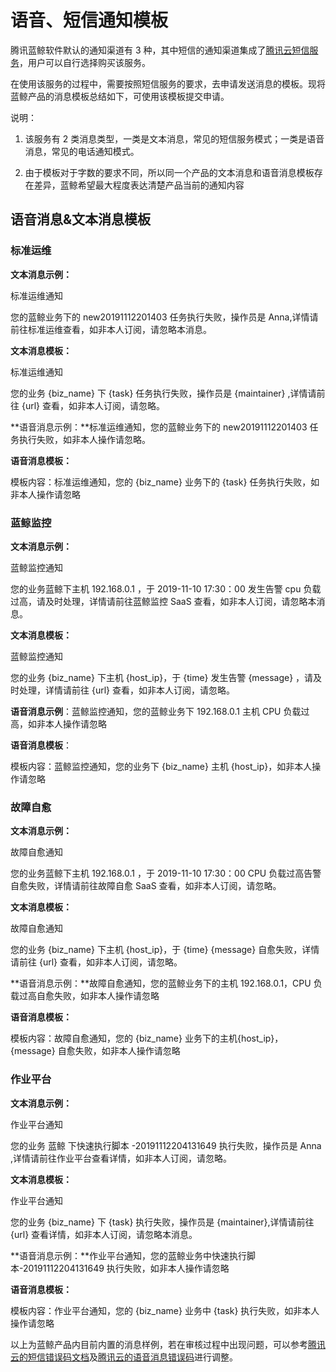  # 语音、短信通知模板

腾讯蓝鲸软件默认的通知渠道有 3 种，其中短信的通知渠道集成了[腾讯云短信服务](https://cloud.tencent.com/product/sms)，用户可以自行选择购买该服务。

在使用该服务的过程中，需要按照短信服务的要求，去申请发送消息的模板。现将蓝鲸产品的消息模板总结如下，可使用该模板提交申请。

说明：

1. 该服务有 2 类消息类型，一类是文本消息，常见的短信服务模式；一类是语音消息，常见的电话通知模式。

2. 由于模板对于字数的要求不同，所以同一个产品的文本消息和语音消息模板存在差异，蓝鲸希望最大程度表达清楚产品当前的通知内容

## 语音消息&文本消息模板

### 标准运维

**文本消息示例：**

标准运维通知

您的蓝鲸业务下的 new20191112201403 任务执行失败，操作员是 Anna,详情请前往标准运维查看，如非本人订阅，请忽略本消息。

**文本消息模板：**

标准运维通知

您的业务 {biz_name} 下 {task} 任务执行失败，操作员是 {maintainer} ,详情请前往 {url} 查看，如非本人订阅，请忽略。

**语音消息示例：**标准运维通知，您的蓝鲸业务下的 new20191112201403 任务执行失败，如非本人操作请忽略。

**语音消息模板：**

模板内容：标准运维通知，您的 {biz_name} 业务下的  {task}  任务执行失败，如非本人操作请忽略

### 蓝鲸监控

**文本消息示例：**

蓝鲸监控通知

您的业务蓝鲸下主机 192.168.0.1 ，于 2019-11-10 17:30：00 发生告警 cpu 负载过高，请及时处理，详情请前往蓝鲸监控 SaaS 查看，如非本人订阅，请忽略本消息。

**文本消息模板：**

蓝鲸监控通知

您的业务 {biz_name} 下主机 {host_ip}，于 {time} 发生告警 {message} ，请及时处理，详情请前往 {url} 查看，如非本人订阅，请忽略。

**语音消息示例**：蓝鲸监控通知，您的蓝鲸业务下 192.168.0.1 主机 CPU 负载过高，如非本人操作请忽略

**语音消息模板**：

模板内容：蓝鲸监控通知，您的业务下 {biz_name} 主机 {host_ip}，如非本人操作请忽略

### 故障自愈

**文本消息示例：**

故障自愈通知

您的业务蓝鲸下主机 192.168.0.1 ，于 2019-11-10 17:30：00  CPU 负载过高告警自愈失败，详情请前往故障自愈 SaaS 查看，如非本人订阅，请忽略。

**文本消息模板：**

故障自愈通知

您的业务  {biz_name}  下主机 {host_ip}，于 {time} {message} 自愈失败，详情请前往 {url} 查看，如非本人订阅，请忽略。

**语音消息示例：**故障自愈通知，您的蓝鲸业务下的主机 192.168.0.1，CPU 负载过高自愈失败，如非本人操作请忽略

**语音消息模板：**

模板内容：故障自愈通知，您的  {biz_name}  业务下的主机{host_ip}，{message} 自愈失败，如非本人操作请忽略

### 作业平台

**文本消息示例：**

作业平台通知

您的业务 蓝鲸 下快速执行脚本 -20191112204131649 执行失败，操作员是 Anna ,详情请前往作业平台查看详情，如非本人订阅，请忽略。

**文本消息模板：**

作业平台通知

您的业务  {biz_name}  下 {task} 执行失败，操作员是 {maintainer},详情请前往 {url} 查看详情，如非本人订阅，请忽略本消息。

**语音消息示例：**作业平台通知，您的蓝鲸业务中快速执行脚本-20191112204131649 执行失败，如非本人操作请忽略

**语音消息模板：**

模板内容：作业平台通知，您的 {biz_name} 业务中 {task} 执行失败，如非本人操作请忽略


以上为蓝鲸产品内目前内置的消息样例，若在审核过程中出现问题，可以参考[腾讯云的短信错误码文档](https://cloud.tencent.com/document/product/382/3771#.E9.94.99.E8.AF.AF.E7.A0.81.E5.88.97.E8.A1.A8)及[腾讯云的语音消息错误码](https://cloud.tencent.com/document/product/1128/37531)进行调整。

